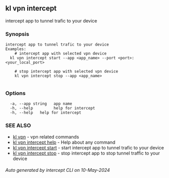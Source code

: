 ## kl vpn intercept

intercept app to tunnel trafic to your device

### Synopsis

```
intercept app to tunnel trafic to your device
Examples:
	# intercept app with selected vpn device
  kl vpn intercept start --app <app_name> --port <port>:<your_local_port> 

	# stop intercept app with selected vpn device
	kl vpn intercept stop --app <app_name>
	
```

### Options

```
  -a, --app string   app name
  -h, --help         help for intercept
  -h, --help   help for intercept
```

### SEE ALSO

* [kl vpn](kl_vpn.md)  - vpn related commands
* [kl vpn intercept help](kl_vpn_intercept_help.md)  - Help about any command
* [kl vpn intercept start](kl_vpn_intercept_start.md)  - start intercept app to tunnel trafic to your device
* [kl vpn intercept stop](kl_vpn_intercept_stop.md)  - stop intercept app to stop tunnel traffic to your device

###### Auto generated by intercept CLI on 10-May-2024
